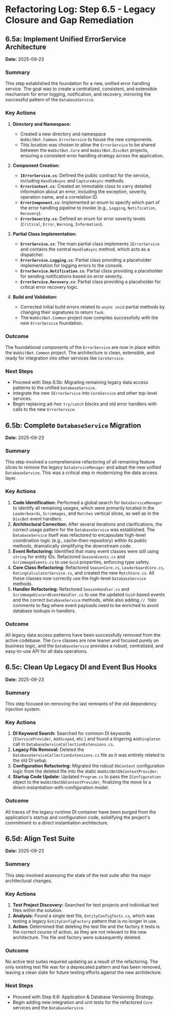 # Refactoring Log: Step 6.5 - Legacy Closure and Gap Remediation

## 6.5a: Implement Unified ErrorService Architecture

**Date:** 2025-09-23

### Summary
This step established the foundation for a new, unified error handling service. The goal was to create a centralized, consistent, and extensible mechanism for error logging, notification, and recovery, mirroring the successful pattern of the `DatabaseService`.

### Key Actions
1.  **Directory and Namespace:**
    *   Created a new directory and namespace `WabbitBot.Common.ErrorService` to house the new components.
    *   This location was chosen to allow the `ErrorService` to be shared between the `WabbitBot.Core` and `WabbitBot.DiscBot` projects, ensuring a consistent error handling strategy across the application.

2.  **Component Creation:**
    *   **`IErrorService.cs`**: Defined the public contract for the service, including `HandleAsync` and `CaptureAsync` methods.
    *   **`ErrorContext.cs`**: Created an immutable class to carry detailed information about an error, including the exception, severity, operation name, and a correlation ID.
    *   **`ErrorComponent.cs`**: Implemented an enum to specify which part of the error handling pipeline to invoke (e.g., `Logging`, `Notification`, `Recovery`).
    *   **`ErrorSeverity.cs`**: Defined an enum for error severity levels (`Critical`, `Error`, `Warning`, `Information`).

3.  **Partial Class Implementation:**
    *   **`ErrorService.cs`**: The main partial class implements `IErrorService` and contains the central `HandleAsync` method, which acts as a dispatcher.
    *   **`ErrorService.Logging.cs`**: Partial class providing a placeholder implementation for logging errors to the console.
    *   **`ErrorService.Notification.cs`**: Partial class providing a placeholder for sending notifications based on error severity.
    *   **`ErrorService.Recovery.cs`**: Partial class providing a placeholder for critical error recovery logic.

4.  **Build and Validation:**
    *   Corrected initial build errors related to `async void` partial methods by changing their signatures to return `Task`.
    *   The `WabbitBot.Common` project now compiles successfully with the new `ErrorService` foundation.

### Outcome
The foundational components of the `ErrorService` are now in place within the `WabbitBot.Common` project. The architecture is clean, extensible, and ready for integration into other services like `CoreService`.

### Next Steps
-   Proceed with Step 6.5b: Migrating remaining legacy data access patterns to the unified `DatabaseService`.
-   Integrate the new `IErrorService` into `CoreService` and other top-level services.
-   Begin replacing ad-hoc `try/catch` blocks and old error handlers with calls to the new `ErrorService`.

## 6.5b: Complete `DatabaseService` Migration

**Date:** 2025-09-23

### Summary
This step involved a comprehensive refactoring of all remaining feature slices to remove the legacy `DataServiceManager` and adopt the new unified `DatabaseService`. This was a critical step in modernizing the data access layer.

### Key Actions
1.  **Code Identification:** Performed a global search for `DataServiceManager` to identify all remaining usages, which were primarily located in the `Leaderboards`, `Scrimmages`, and `Matches` vertical slices, as well as in the `DiscBot` event handlers.
2.  **Architectural Correction:** After several iterations and clarifications, the correct usage pattern for the `DatabaseService` was established. The `DatabaseService` itself was refactored to encapsulate high-level coordination logic (e.g., cache-then-repository) within its public methods, dramatically simplifying the downstream code.
3.  **Event Refactoring:** Identified that many event classes were still using `string` for entity IDs. Refactored `SeasonEvents.cs` and `ScrimmageEvents.cs` to use `Guid` properties, enforcing type safety.
4.  **Core Class Refactoring:** Refactored `SeasonCore.cs`, `LeaderboardCore.cs`, `RatingCalculatorService.cs`, and created the new `MatchCore.cs`. All these classes now correctly use the high-level `DatabaseService` methods.
5.  **Handler Refactoring:** Refactored `SeasonHandler.cs` and `ScrimmageDiscordEventHandler.cs` to use the updated `Guid`-based events and the correct `DatabaseService` methods, while also adding `// TODO` comments to flag where event payloads need to be enriched to avoid database lookups in handlers.

### Outcome
All legacy data access patterns have been successfully removed from the active codebase. The `Core` classes are now leaner and focused purely on business logic, and the `DatabaseService` provides a robust, centralized, and easy-to-use API for all data operations.

## 6.5c: Clean Up Legacy DI and Event Bus Hooks

**Date:** 2025-09-23

### Summary
This step focused on removing the last remnants of the old dependency injection system.

### Key Actions
1.  **DI Keyword Search:** Searched for common DI keywords (`IServiceProvider`, `AddScoped`, etc.) and found a lingering `AddSingleton` call in `DatabaseServiceCollectionExtensions.cs`.
2.  **Legacy File Removal:** Deleted the `DatabaseServiceCollectionExtensions.cs` file as it was entirely related to the old DI setup.
3.  **Configuration Refactoring:** Migrated the robust `DbContext` configuration logic from the deleted file into the static `WabbitBotDbContextProvider`.
4.  **Startup Code Update:** Updated `Program.cs` to pass the `IConfiguration` object to the `WabbitBotDbContextProvider`, finalizing the move to a direct-instantiation-with-configuration model.

### Outcome
All traces of the legacy runtime DI container have been purged from the application's startup and configuration code, solidifying the project's commitment to a direct instantiation architecture.

## 6.5d: Align Test Suite

**Date:** 2025-09-23

### Summary
This step involved assessing the state of the test suite after the major architectural changes.

### Key Actions
1.  **Test Project Discovery:** Searched for test projects and individual test files within the solution.
2.  **Analysis:** Found a single test file, `EntityConfigTests.cs`, which was testing a legacy `EntityConfigFactory` pattern that is no longer in use.
3.  **Action:** Determined that deleting the test file and the factory it tests is the correct course of action, as they are not relevant to the new architecture. The file and factory were subsequently deleted.

### Outcome
No active test suites required updating as a result of the refactoring. The only existing test file was for a deprecated pattern and has been removed, leaving a clean slate for future testing efforts against the new architecture.

### Next Steps
-   Proceed with Step 6.6: Application & Database Versioning Strategy.
-   Begin adding new integration and unit tests for the refactored `Core` services and the `DatabaseService`.
